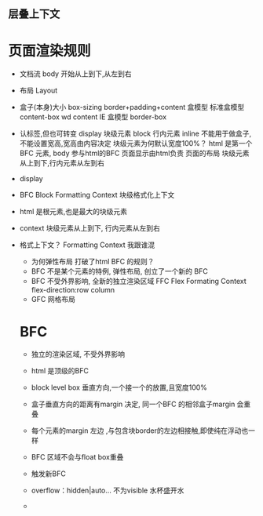 ## 层叠上下文

# 页面渲染规则

- 文档流
 body 开始从上到下,从左到右

- 布局 Layout

- 盒子(本身)大小
 box-sizing border+padding+content
 盒模型 标准盒模型  content-box  wd content 
 IE 盒模型 border-box

 - 认标签,但也可转变 display
  块级元素 block
  行内元素 inline  不能用于做盒子,不能设置宽高,宽高由内容决定
  块级元素为何默认宽度100%？
  html 是第一个BFC 元素, body 参与html的BFC
   页面显示由html负责 页面的布局 块级元素从上到下,行内元素从左到右



 - display  

 - BFC Block Formatting Context 块级格式化上下文
  - html 是根元素,也是最大的块级元素
  - context 块级元素从上到下, 行内元素从左到右

- 格式上下文？ Formatting Context 我跟谁混
   - 为何弹性布局 打破了html BFC 的规则？
    - BFC 不是某个元素的特例, 弹性布局, 创立了一个新的 BFC
    - BFC 不受外界影响, 全新的独立渲染区域 FFC Flex Formating Context
    flex-direction:row column
  - GFC 网格布局 

  # BFC 
  - 独立的渲染区域, 不受外界影响
  - html 是顶级的BFC
  - block level box 垂直方向,一个接一个的放置,且宽度100%
  - 盒子垂直方向的距离有margin 决定, 同一个BFC 的相邻盒子margin 会重叠
  - 每个元素的margin 左边 ,与包含块border的左边相接触,即使纯在浮动也一样
  - BFC 区域不会与float box重叠
  

  - 触发新BFC
   - overflow：hidden|auto... 不为visible 水杯盛开水
   
   - 
